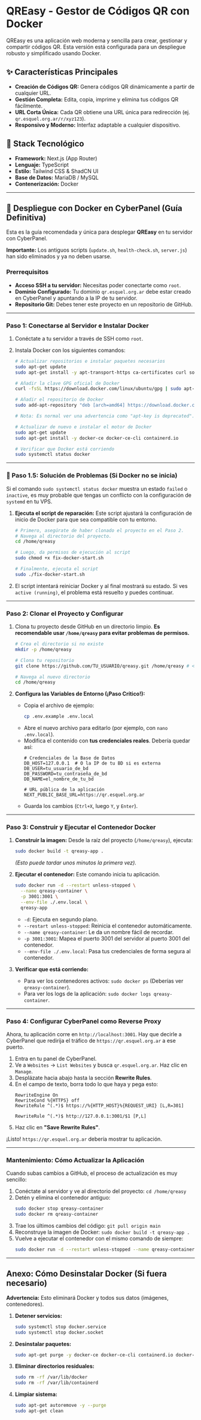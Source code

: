 # QREasy - Gestor de Códigos QR con Docker

QREasy es una aplicación web moderna y sencilla para crear, gestionar y compartir códigos QR. Esta versión está configurada para un despliegue robusto y simplificado usando Docker.

## ✨ Características Principales

-   **Creación de Códigos QR:** Genera códigos QR dinámicamente a partir de cualquier URL.
-   **Gestión Completa:** Edita, copia, imprime y elimina tus códigos QR fácilmente.
-   **URL Corta Única:** Cada QR obtiene una URL única para redirección (ej. `qr.esquel.org.ar/r/xyz123`).
-   **Responsivo y Moderno:** Interfaz adaptable a cualquier dispositivo.

## 🚀 Stack Tecnológico

-   **Framework:** Next.js (App Router)
-   **Lenguaje:** TypeScript
-   **Estilo:** Tailwind CSS & ShadCN UI
-   **Base de Datos:** MariaDB / MySQL
-   **Contenerización:** Docker

---

## 🚀 Despliegue con Docker en CyberPanel (Guía Definitiva)

Esta es la guía recomendada y única para desplegar **QREasy** en tu servidor con CyberPanel.

**Importante:** Los antiguos scripts (`update.sh`, `health-check.sh`, `server.js`) han sido eliminados y ya no deben usarse.

### Prerrequisitos

*   **Acceso SSH a tu servidor:** Necesitas poder conectarte como `root`.
*   **Dominio Configurado:** Tu dominio `qr.esquel.org.ar` debe estar creado en CyberPanel y apuntando a la IP de tu servidor.
*   **Repositorio Git:** Debes tener este proyecto en un repositorio de GitHub.

---

### Paso 1: Conectarse al Servidor e Instalar Docker

1.  Conéctate a tu servidor a través de SSH como `root`.

2.  Instala Docker con los siguientes comandos:
    ```bash
    # Actualizar repositorios e instalar paquetes necesarios
    sudo apt-get update
    sudo apt-get install -y apt-transport-https ca-certificates curl software-properties-common

    # Añadir la clave GPG oficial de Docker
    curl -fsSL https://download.docker.com/linux/ubuntu/gpg | sudo apt-key add -

    # Añadir el repositorio de Docker
    sudo add-apt-repository "deb [arch=amd64] https://download.docker.com/linux/ubuntu $(lsb_release -cs) stable"

    # Nota: Es normal ver una advertencia como "apt-key is deprecated". Puedes continuar de forma segura.

    # Actualizar de nuevo e instalar el motor de Docker
    sudo apt-get update
    sudo apt-get install -y docker-ce docker-ce-cli containerd.io

    # Verificar que Docker está corriendo
    sudo systemctl status docker
    ```

---

### 🚨 Paso 1.5: Solución de Problemas (Si Docker no se inicia)

Si el comando `sudo systemctl status docker` muestra un estado `failed` o `inactive`, es muy probable que tengas un conflicto con la configuración de `systemd` en tu VPS.

1.  **Ejecuta el script de reparación:** Este script ajustará la configuración de inicio de Docker para que sea compatible con tu entorno.
    ```bash
    # Primero, asegúrate de haber clonado el proyecto en el Paso 2.
    # Navega al directorio del proyecto.
    cd /home/qreasy 

    # Luego, da permisos de ejecución al script
    sudo chmod +x fix-docker-start.sh

    # Finalmente, ejecuta el script
    sudo ./fix-docker-start.sh
    ```
2.  El script intentará reiniciar Docker y al final mostrará su estado. Si ves `active (running)`, el problema está resuelto y puedes continuar.

---

### Paso 2: Clonar el Proyecto y Configurar

1.  Clona tu proyecto desde GitHub en un directorio limpio. **Es recomendable usar `/home/qreasy` para evitar problemas de permisos.**
    ```bash
    # Crea el directorio si no existe
    mkdir -p /home/qreasy
    
    # Clona tu repositorio
    git clone https://github.com/TU_USUARIO/qreasy.git /home/qreasy # <- Reemplaza con la URL de tu repo
    
    # Navega al nuevo directorio
    cd /home/qreasy
    ```

2.  **Configura las Variables de Entorno (¡Paso Crítico!):**
    -   Copia el archivo de ejemplo:
        ```bash
        cp .env.example .env.local
        ```
    -   Abre el nuevo archivo para editarlo (por ejemplo, con `nano .env.local`).
    -   Modifica el contenido con **tus credenciales reales**. Debería quedar así:
        ```env
        # Credenciales de la Base de Datos
        DB_HOST=127.0.0.1  # O la IP de tu BD si es externa
        DB_USER=tu_usuario_de_bd
        DB_PASSWORD=tu_contraseña_de_bd
        DB_NAME=el_nombre_de_tu_bd

        # URL pública de la aplicación
        NEXT_PUBLIC_BASE_URL=https://qr.esquel.org.ar
        ```
    -   Guarda los cambios (`Ctrl+X`, luego `Y`, y `Enter`).

---

### Paso 3: Construir y Ejecutar el Contenedor Docker

1.  **Construir la imagen:** Desde la raíz del proyecto (`/home/qreasy`), ejecuta:
    ```bash
    sudo docker build -t qreasy-app .
    ```
    *(Esto puede tardar unos minutos la primera vez).*

2.  **Ejecutar el contenedor:** Este comando inicia tu aplicación.
    ```bash
    sudo docker run -d --restart unless-stopped \
      --name qreasy-container \
      -p 3001:3001 \
      --env-file ./.env.local \
      qreasy-app
    ```
    -   `-d`: Ejecuta en segundo plano.
    -   `--restart unless-stopped`: Reinicia el contenedor automáticamente.
    -   `--name qreasy-container`: Le da un nombre fácil de recordar.
    -   `-p 3001:3001`: Mapea el puerto 3001 del servidor al puerto 3001 del contenedor.
    -   `--env-file ./.env.local`: Pasa tus credenciales de forma segura al contenedor.

3.  **Verificar que está corriendo:**
    -   Para ver los contenedores activos: `sudo docker ps` (Deberías ver `qreasy-container`).
    -   Para ver los logs de la aplicación: `sudo docker logs qreasy-container`.

---

### Paso 4: Configurar CyberPanel como Reverse Proxy

Ahora, tu aplicación corre en `http://localhost:3001`. Hay que decirle a CyberPanel que redirija el tráfico de `https://qr.esquel.org.ar` a ese puerto.

1.  Entra en tu panel de CyberPanel.
2.  Ve a `Websites` -> `List Websites` y busca `qr.esquel.org.ar`. Haz clic en `Manage`.
3.  Desplázate hacia abajo hasta la sección **Rewrite Rules**.
4.  En el campo de texto, borra todo lo que haya y pega esto:
    ```
    RewriteEngine On
    RewriteCond %{HTTPS} off
    RewriteRule ^(.*)$ https://%{HTTP_HOST}%{REQUEST_URI} [L,R=301]

    RewriteRule ^(.*)$ http://127.0.0.1:3001/$1 [P,L]
    ```
5.  Haz clic en **"Save Rewrite Rules"**.

¡Listo! `https://qr.esquel.org.ar` debería mostrar tu aplicación.

---

### Mantenimiento: Cómo Actualizar la Aplicación

Cuando subas cambios a GitHub, el proceso de actualización es muy sencillo:

1.  Conéctate al servidor y ve al directorio del proyecto: `cd /home/qreasy`
2.  Detén y elimina el contenedor antiguo:
    ```bash
    sudo docker stop qreasy-container
    sudo docker rm qreasy-container
    ```
3.  Trae los últimos cambios del código: `git pull origin main`
4.  Reconstruye la imagen de Docker: `sudo docker build -t qreasy-app .`
5.  Vuelve a ejecutar el contenedor con el mismo comando de siempre:
    ```bash
    sudo docker run -d --restart unless-stopped --name qreasy-container -p 3001:3001 --env-file ./.env.local qreasy-app
    ```

---

## Anexo: Cómo Desinstalar Docker (Si fuera necesario)

**Advertencia:** Esto eliminará Docker y todos sus datos (imágenes, contenedores).

1.  **Detener servicios:**
    ```bash
    sudo systemctl stop docker.service
    sudo systemctl stop docker.socket
    ```
2.  **Desinstalar paquetes:**
    ```bash
    sudo apt-get purge -y docker-ce docker-ce-cli containerd.io docker-buildx-plugin docker-compose-plugin
    ```
3.  **Eliminar directorios residuales:**
    ```bash
    sudo rm -rf /var/lib/docker
    sudo rm -rf /var/lib/containerd
    ```
4.  **Limpiar sistema:**
    ```bash
    sudo apt-get autoremove -y --purge
    sudo apt-get clean
    ```
